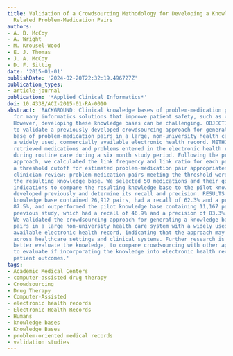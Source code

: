 ```yaml
---
title: Validation of a Crowdsourcing Methodology for Developing a Knowledge Base of
  Related Problem-Medication Pairs
authors:
- A. B. McCoy
- A. Wright
- M. Krousel-Wood
- E. J. Thomas
- J. A. McCoy
- D. F. Sittig
date: '2015-01-01'
publishDate: '2024-02-20T22:32:19.496727Z'
publication_types:
- article-journal
publication: '*Applied Clinical Informatics*'
doi: 10.4338/ACI-2015-01-RA-0010
abstract: 'BACKGROUND: Clinical knowledge bases of problem-medication pairs are necessary
  for many informatics solutions that improve patient safety, such as clinical summarization.
  However, developing these knowledge bases can be challenging. OBJECTIVE: We sought
  to validate a previously developed crowdsourcing approach for generating a knowledge
  base of problem-medication pairs in a large, non-university health care system with
  a widely used, commercially available electronic health record. METHODS: We first
  retrieved medications and problems entered in the electronic health record by clinicians
  during routine care during a six month study period. Following the previously published
  approach, we calculated the link frequency and link ratio for each pair then identified
  a threshold cutoff for estimated problem-medication pair appropriateness through
  clinician review; problem-medication pairs meeting the threshold were included in
  the resulting knowledge base. We selected 50 medications and their gold standard
  indications to compare the resulting knowledge base to the pilot knowledge base
  developed previously and determine its recall and precision. RESULTS: The resulting
  knowledge base contained 26,912 pairs, had a recall of 62.3% and a precision of
  87.5%, and outperformed the pilot knowledge base containing 11,167 pairs from the
  previous study, which had a recall of 46.9% and a precision of 83.3%. CONCLUSIONS:
  We validated the crowdsourcing approach for generating a knowledge base of problem-medication
  pairs in a large non-university health care system with a widely used, commercially
  available electronic health record, indicating that the approach may be generalizable
  across healthcare settings and clinical systems. Further research is necessary to
  better evaluate the knowledge, to compare crowdsourcing with other approaches, and
  to evaluate if incorporating the knowledge into electronic health records improves
  patient outcomes.'
tags:
- Academic Medical Centers
- computer-assisted drug therapy
- Crowdsourcing
- Drug Therapy
- Computer-Assisted
- electronic health records
- Electronic Health Records
- Humans
- knowledge bases
- Knowledge Bases
- problem-oriented medical records
- validation studies
---
```

